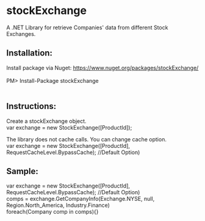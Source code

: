 # stockExchange

A .NET Library for retrieve Companies' data from different Stock Exchanges.

## Installation:

Install package via Nuget: https://www.nuget.org/packages/stockExchange/<br><br>
PM> Install-Package stockExchange<br><br>

## Instructions:

Create a stockExchange object.<br>
var exchange = new StockExchange([ProductId]);<br>

The library does not cache calls. You can change cache option.<br>
var exchange = new StockExchange([ProductId], RequestCacheLevel.BypassCache); //Default Option)

## Sample:

var exchange = new StockExchange([ProductId], RequestCacheLevel.BypassCache); //Default Option)<br>
<Company> comps = exchange.GetCompanyInfo(Exchange.NYSE, null, Region.North_America, Industry.Finance)<br>
foreach(Company comp in comps){} 
 
